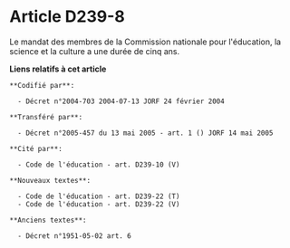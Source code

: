 # Article D239-8

Le mandat des membres de la Commission nationale pour l'éducation, la science et la culture a une durée de cinq ans.

**Liens relatifs à cet article**

	**Codifié par**:

	  - Décret n°2004-703 2004-07-13 JORF 24 février 2004

	**Transféré par**:

	  - Décret n°2005-457 du 13 mai 2005 - art. 1 () JORF 14 mai 2005

	**Cité par**:

	  - Code de l'éducation - art. D239-10 (V)

	**Nouveaux textes**:

	  - Code de l'éducation - art. D239-22 (T)
	  - Code de l'éducation - art. D239-22 (V)

	**Anciens textes**:

	  - Décret n°1951-05-02 art. 6
